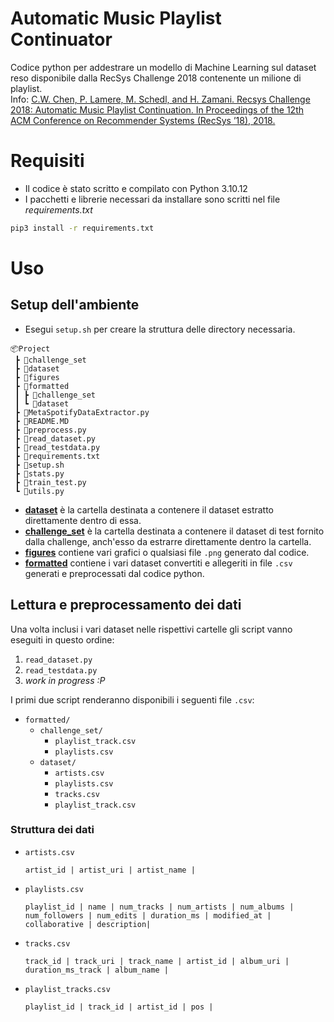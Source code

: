 # Automatic Music Playlist Continuator

Codice python per addestrare un modello di Machine Learning sul dataset reso disponibile dalla RecSys Challenge 2018 contenente un milione di playlist. \
Info: [C.W. Chen, P. Lamere, M. Schedl, and H. Zamani. Recsys Challenge 2018: Automatic Music Playlist Continuation. In Proceedings of the 12th ACM Conference on Recommender Systems (RecSys ’18), 2018.](https://dl.acm.org/doi/abs/10.1145/3240323.3240342)

# Requisiti

* Il codice è stato scritto e compilato con Python 3.10.12
* I pacchetti e librerie necessari da installare sono scritti nel file _requirements.txt_

```bash
pip3 install -r requirements.txt
```

# Uso

## Setup dell'ambiente

* Esegui `setup.sh` per creare la struttura delle directory necessaria.

```text
📦Project
 ┣ 📂challenge_set
 ┣ 📂dataset
 ┣ 📂figures
 ┣ 📂formatted
 ┃ ┣ 📂challenge_set
 ┃ ┗ 📂dataset
 ┣ 📜MetaSpotifyDataExtractor.py
 ┣ 📜README.MD
 ┣ 📜preprocess.py
 ┣ 📜read_dataset.py
 ┣ 📜read_testdata.py
 ┣ 📜requirements.txt
 ┣ 📜setup.sh
 ┣ 📜stats.py
 ┣ 📜train_test.py
 ┗ 📜utils.py
```

* **[dataset](/dataset/)** è la cartella destinata a contenere il dataset estratto direttamente dentro di essa.
* **[challenge_set](/challenge_set/)** è la cartella destinata a contenere il dataset di test fornito dalla challenge, anch'esso da estrarre direttamente dentro la cartella.
* **[figures](/figures/)** contiene vari grafici o qualsiasi file `.png` generato dal codice.
* **[formatted](/formatted/)** contiene i vari dataset convertiti e allegeriti in file `.csv` generati e preprocessati dal codice python.

## Lettura e preprocessamento dei dati

Una volta inclusi i vari dataset nelle rispettivi cartelle gli script vanno eseguiti in questo ordine:

1. `read_dataset.py`
2. `read_testdata.py`
3. _work in progress :P_

I primi due script renderanno disponibili i seguenti file `.csv`:

* `formatted/`
  * `challenge_set/`
    * `playlist_track.csv`
    * `playlists.csv`
  * `dataset/`
    * `artists.csv`
    * `playlists.csv`
    * `tracks.csv`
    * `playlist_track.csv`

### Struttura dei dati

* `artists.csv`

    ```text
    artist_id | artist_uri | artist_name | 
    ```

* `playlists.csv`

    ```text
    playlist_id | name | num_tracks | num_artists | num_albums | num_followers | num_edits | duration_ms | modified_at | collaborative | description|
    ```

* `tracks.csv`

    ```text
    track_id | track_uri | track_name | artist_id | album_uri | duration_ms_track | album_name |
    ```

* `playlist_tracks.csv`

    ```text
    playlist_id | track_id | artist_id | pos |
    ```

